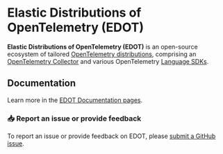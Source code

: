 # Elastic Distributions of OpenTelemetry (EDOT)

**Elastic Distributions of OpenTelemetry (EDOT)** is an open-source ecosystem of tailored [OpenTelemetry distributions](https://opentelemetry.io/docs/concepts/distributions/), comprising an [OpenTelemetry Collector](https://opentelemetry.io/docs/collector/) and various OpenTelemetry [Language SDKs](https://opentelemetry.io/docs/languages/).

## Documentation
Learn more in the [EDOT Documentation pages](https://elastic.github.io/opentelemetry/).

### 📥 Report an issue or provide feedback
To report an issue or provide feedback on EDOT, please [submit a GitHub issue](https://github.com/elastic/opentelemetry/issues/new/choose).
